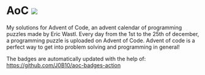 # AoC [](https://img.shields.io/badge/day%20📅-4-blue)      ![](https://img.shields.io/badge/stars%20⭐-8-yellow)  
My solutions for Advent of Code, an advent calendar of programming puzzles made by Eric Wastl. Every day from the 1st to the 25th of december, a programming puzzle is uploaded on Advent of Code. Advent of code is a perfect way to get into problem solving and programming in general!

The badges are automatically updated with the help of: https://github.com/J0B10/aoc-badges-action
